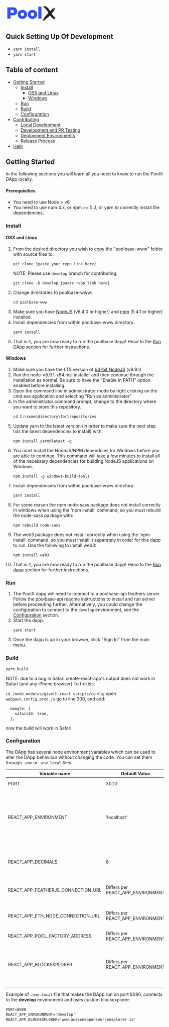 ![PoolX](./public/img/poolbase_logo.png)

## Quick Setting Up Of Development

* `yarn install`
* `yarn start`

## Table of content

* [Getting Started](#getting-started)
  * [Install](#install)
    * [OSX and Linux](#osx-and-linux)
    * [Windows](#windows)
  * [Run](#run)
  * [Build](#build)
  * [Configuration](#configuration)
* [Contributing](#contributing)
  * [Local Development](#local-development)
  * [Development and PR Testing](#development-and-pr-testing)
  * [Deployment Environments](#deploy-environments)
  * [Release Process](#release-process)
* [Help](#help)

## Getting Started

In the following sections you will learn all you need to know to run the PoolX DApp locally.

#### Prerequisities

* You need to use Node > v6
* You need to use npm 4.x, or npm >= 5.3, or yarn to correctly install the dependencies.

### Install

#### OSX and Linux

1. From the desired directory you wish to copy the "poolbase-www" folder with source files to.
   ```
   git clone {paste your repo link here}
   ```
   NOTE: Please use `develop` branch for contributing.
   ```
   git clone -b develop {paste repo link here}
   ```
2. Change directories to poolbase-www:
   ```
   cd poolbase-www
   ```
3. Make sure you have [NodeJS](https://nodejs.org/) (v8.4.0 or higher) and [npm](https://www.npmjs.com/) (5.4.1 or higher) installed.
4. Install dependencies from within poolbase-www directory:
   ```
   yarn install
   ```
5. That is it, you are now ready to run the poolbase dapp! Head to the [Run DApp](#run-dapp) section for further instructions.

#### Windows

1. Make sure you have the LTS version of [64-bit NodeJS](https://nodejs.org/en/download/current) (v8.9.1)
2. Run the node-v8.9.1-x64.msi installer and then continue through the installation as normal. Be sure to have the "Enable in PATH" option enabled before installing.
3. Open the command line in administrator mode by right clicking on the cmd.exe application and selecting "Run as administrator"
4. In the administrator command prompt, change to the directory where you want to store this repository.
   ```
   cd C:\some\directory\for\repositories
   ```
5. Update yarn to the latest version (in order to make sure the next step has the latest dependencies to install) with:
   ```
   npm install yarn@latest -g
   ```
6. You must install the NodeJS/NPM dependcies for Windows before you are able to continue. This command will take a few minutes to install all of the necessary dependencies for building NodeJS applications on Windows.
   ```
   npm install -g windows-build-tools
   ```
7. Install dependencies from within poolbase-www directory:
   ```
   yarn install
   ```
8. For some reason the npm node-sass package does not install correctly in windows when using the 'npm install' command, so you must rebuild the node-sass package with:
   ```
   npm rebuild node-sass
   ```
9. The web3 package does not install correctly when using the 'npm install' command, so you must install it separately in order for this dapp to run. Use the following to install web3:
   ```
   npm install web3
   ```
10. That is it, you are now ready to run the poolbase dapp! Head to the [Run dapp](#run-dapp) section for further instructions.

### Run

1. The PoolX dapp will need to connect to a poolbase-api feathers server. Follow the poolbase-api readme instructions to install and run server before proceeding further. Alternatively, you could change the configuration to connect to the `develop` environment, see the [Configuration](#configuration) section.
2. Start the dapp.
   ```
   yarn start
   ```
3. Once the dapp is up in your browser, click "Sign In" from the main menu.

### Build

```
yarn build
```

NOTE: due to a bug in Safari create-react-app's output does not work in Safari (and any iPhone browser)
To fix this:

`cd /node_modules/giveth-react-scripts/config`
open `webpack.config.prod.js`
go to line 300, and add:

```
  mangle: {
    safari10: true,
  },
```

now the build will work in Safari

### Configuration

The DApp has several node environment variables which can be used to alter the DApp behaviour without changing the code. You can set them through `.env` or `.env.local` files.

| Variable name                      | Default Value                     | Description                                                                                                                                                                                                         |
| ---------------------------------- | --------------------------------- | ------------------------------------------------------------------------------------------------------------------------------------------------------------------------------------------------------------------- |
| PORT                               | 3010                              | Port on which the DApp runs                                                                                                                                                                                         |
| REACT_APP_ENVIRONMENT              | 'localhost'                       | To which feathers environment should the DApp connect. By default it connects to localhost feathers. Allowed values are: `localhost`, `develop`, `production`. See [Deployment Environments](#deploy-environments). |
| REACT_APP_DECIMALS                 | 8                                 | How many decimal should be shown for ETH values. Note that the calculations are still done with 18 decimals.                                                                                                        |
| REACT_APP_FEATHERJS_CONNECTION_URL | Differs per REACT_APP_ENVIRONMENT | Overwrites the environment injected feathers connection URL.                                                                                                                                                        |
| REACT_APP_ETH_NODE_CONNECTION_URL  | Differs per REACT_APP_ENVIRONMENT | Overwrites the ethereum node connection URL for making ethereum transactions.                                                                                                                                       |
| REACT_APP_POOL_FACTORY_ADDRESS     | Differs per REACT_APP_ENVIRONMENT | Overwrites the Pool factory address.                                                                                                                                                                                |
| REACT_APP_BLOCKEXPLORER            | Differs per REACT_APP_ENVIRONMENT | Overwrites the block explorer base URL such as etherscan. The DApp assumes such blockexplorer api is `\<BLOCKEXPLORER\>/tx/\<TRANSACTION_HASH\>`                                                                    |

Example of `.env.local` file that makes the DApp run on port 8080, connects to the **develop** environment and uses custom blockexplorer:

```
PORT=8080
REACT_APP_ENVIRONMENT='develop'
REACT_APP_BLOCKEXPLORER='www.awesomeopensourceexplorer.io'
```
